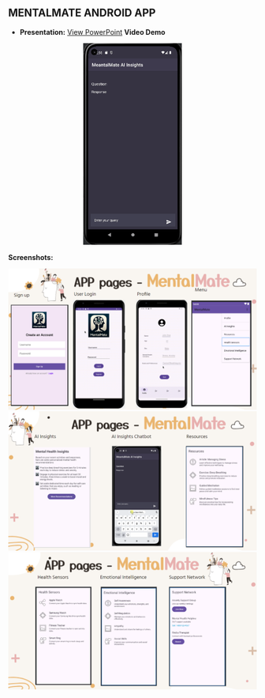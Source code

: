 ## MENTALMATE ANDROID APP

- **Presentation:** [View PowerPoint](https://github.com/ba-00001/DEMOS-PROJECTS/blob/main/resources/MENTALMATE-FILES/MentalMate%20FINAL.pptx)
**Video Demo**

<div align="center">
  <img src="https://github.com/ba-00001/DEMOS-PROJECTS/blob/main/resources/MENTALMATE-FILES/MENTALMATE_AI_GIF.gif" width="200" alt="Image 1">
</div>

**Screenshots:** 


<div align="center">
    <img src="https://github.com/ba-00001/DEMOS-PROJECTS/blob/main/resources/MENTALMATE-FILES/MENTALMATE%20PAGES-1.png" alt="Screenshot 1" width="600"/>
</div>

<div align="center">
    <img src="https://github.com/ba-00001/DEMOS-PROJECTS/blob/main/resources/MENTALMATE-FILES/MENTALMATE%20PAGES-2.png" alt="Screenshot 2" width="600"/>
</div>

<div align="center">
    <img src="https://github.com/ba-00001/DEMOS-PROJECTS/blob/main/resources/MENTALMATE-FILES/MENTALMATE%20PAGES-3.png" alt="Screenshot 3" width="600"/>
</div>


